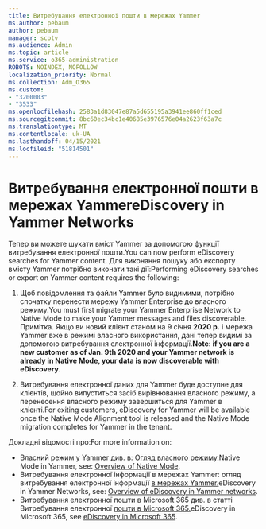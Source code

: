 ```yaml
---
title: Витребування електронної пошти в мережах Yammer
ms.author: pebaum
author: pebaum
manager: scotv
ms.audience: Admin
ms.topic: article
ms.service: o365-administration
ROBOTS: NOINDEX, NOFOLLOW
localization_priority: Normal
ms.collection: Adm_O365
ms.custom:
- "3200003"
- "3533"
ms.openlocfilehash: 2583a1d83047e87a5d655195a3941ee860ff1ced
ms.sourcegitcommit: 8bc60ec34bc1e40685e3976576e04a2623f63a7c
ms.translationtype: MT
ms.contentlocale: uk-UA
ms.lasthandoff: 04/15/2021
ms.locfileid: "51814501"
---
```

# <a name="ediscovery-in-yammer-networks"></a><span data-ttu-id="5f968-102">Витребування електронної пошти в мережах Yammer</span><span class="sxs-lookup"><span data-stu-id="5f968-102">eDiscovery in Yammer Networks</span></span>

<span data-ttu-id="5f968-103">Тепер ви можете шукати вміст Yammer за допомогою функції витребування електронної пошти.</span><span class="sxs-lookup"><span data-stu-id="5f968-103">You can now perform eDiscovery searches for Yammer content.</span></span>  <span data-ttu-id="5f968-104">Для виконання пошуку або експорту вмісту Yammer потрібно виконати такі дії:</span><span class="sxs-lookup"><span data-stu-id="5f968-104">Performing eDiscovery searches or export on Yammer content requires the following:</span></span>

1. <span data-ttu-id="5f968-105">Щоб повідомлення та файли Yammer було видимими, потрібно спочатку перенести мережу Yammer Enterprise до власного режиму.</span><span class="sxs-lookup"><span data-stu-id="5f968-105">You must first migrate your Yammer Enterprise Network to Native Mode to make your Yammer messages and files discoverable.</span></span> <span data-ttu-id="5f968-106">Примітка. Якщо ви новий клієнт станом на 9 січня **2020 р.** і мережа Yammer вже в режимі власного використання, дані тепер видимі за допомогою витребування електронної інформації.</span><span class="sxs-lookup"><span data-stu-id="5f968-106">**Note: if you are a new customer as of Jan. 9th 2020 and your Yammer network is already in Native Mode, your data is now discoverable with eDiscovery**.</span></span>

2. <span data-ttu-id="5f968-107">Витребування електронної даних для Yammer буде доступне для клієнтів, щойно випуститься засіб вирівнювання власного режиму, а перенесення власного режиму завершиться для Yammer в клієнті.</span><span class="sxs-lookup"><span data-stu-id="5f968-107">For exiting customers, eDiscovery for Yammer will be available once the Native Mode Alignment tool is released and the Native Mode migration completes for Yammer in the tenant.</span></span>

<span data-ttu-id="5f968-108">Докладні відомості про:</span><span class="sxs-lookup"><span data-stu-id="5f968-108">For more information on:</span></span>

- <span data-ttu-id="5f968-109">Власний режим у Yammer див. в: [Огляд власного режиму.](https://docs.microsoft.com/yammer/configure-your-yammer-network/overview-native-mode)</span><span class="sxs-lookup"><span data-stu-id="5f968-109">Native Mode in Yammer, see: [Overview of Native Mode](https://docs.microsoft.com/yammer/configure-your-yammer-network/overview-native-mode).</span></span>
- <span data-ttu-id="5f968-110">Витребування електронної інформації в мережах Yammer: огляд витребування електронної інформації [в мережах Yammer.](https://docs.microsoft.com/yammer/manage-security-and-compliance/overview-of-ediscovery)</span><span class="sxs-lookup"><span data-stu-id="5f968-110">eDiscovery in Yammer Networks, see: [Overview of eDiscovery in Yammer networks](https://docs.microsoft.com/yammer/manage-security-and-compliance/overview-of-ediscovery).</span></span>
- <span data-ttu-id="5f968-111">Витребування електронної пошти в Microsoft 365 див. в статті Витребування електронної [пошти в Microsoft 365.](https://docs.microsoft.com/microsoft-365/compliance/ediscovery)</span><span class="sxs-lookup"><span data-stu-id="5f968-111">eDiscovery in Microsoft  365, see [eDiscovery in Microsoft 365](https://docs.microsoft.com/microsoft-365/compliance/ediscovery).</span></span>
